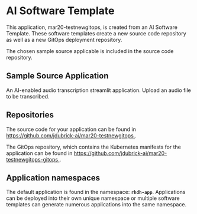 # AI Software Template

This application, mar20-testnewgitops, is created from an AI Software Template. These software templates create a new source code repository as well as a new GitOps deployment repository.

The chosen sample source applicable is included in the source code repository.

## Sample Source Application

An AI-enabled audio transcription streamlit application. Upload an audio file to be transcribed.

## Repositories

The source code for your application can be found in [https://github.com/jdubrick-ai/mar20-testnewgitops ](https://github.com/jdubrick-ai/mar20-testnewgitops ).
 
The GitOps repository, which contains the Kubernetes manifests for the application can be found in 
[https://github.com/jdubrick-ai/mar20-testnewgitops-gitops ](https://github.com/jdubrick-ai/mar20-testnewgitops-gitops ). 

## Application namespaces 

The default application is found in the namespace: **`rhdh-app`**. Applications can be deployed into their own unique namespace or multiple software templates can generate numerous applications into the same namespace.